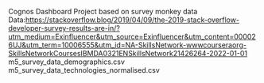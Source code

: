 Cognos Dashboard Project based on survey monkey data
Data:https://stackoverflow.blog/2019/04/09/the-2019-stack-overflow-developer-survey-results-are-in/?utm_medium=Exinfluencer&utm_source=Exinfluencer&utm_content=000026UJ&utm_term=10006555&utm_id=NA-SkillsNetwork-wwwcourseraorg-SkillsNetworkCoursesIBMDA0321ENSkillsNetwork21426264-2022-01-01
m5_survey_data_demographics.csv
m5_survey_data_technologies_normalised.csv
